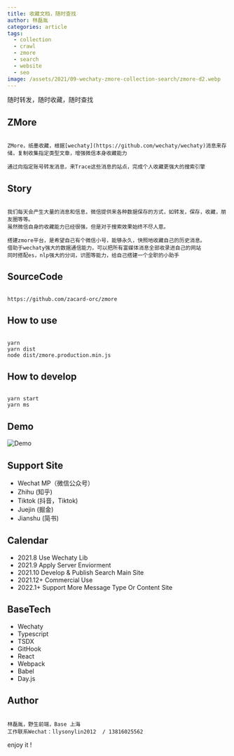 ```yaml
---
title: 收藏文档，随时查找
author: 林磊胤
categories: article
tags:
  - collection
  - crawl
  - zmore
  - search
  - website
  - seo
image: /assets/2021/09-wechaty-zmore-collection-search/zmore-d2.webp
---
```


随时转发，随时收藏，随时查找

## ZMore  
  
```text

ZMore，纸墨收藏，根据[wechaty](https://github.com/wechaty/wechaty)消息来存储，复制收集指定类型文章，增强微信本身收藏能力

通过向指定账号转发消息，来Trace这些消息的站点，完成个人收藏更强大的搜索引擎

```

## Story  
  
```text

我们每天会产生大量的消息和信息，微信提供来各种数据保存的方式，如转发，保存，收藏，朋友圈等等。
虽然微信自身的收藏能力已经很强，但是对于搜索效果始终不尽人意。

搭建zmore平台，是希望自己有个微信小号，能够永久，快照地收藏自己的历史消息。
借助于wechaty强大的数据通信能力，可以把所有富媒体消息全部收录进自己的网站
同时搭配es，nlp强大的分词，识图等能力，给自己搭建一个全职的小助手

```

## SourceCode  
  
```text

https://github.com/zacard-orc/zmore

```

## How to use  
  
```text

yarn
yarn dist
node dist/zmore.production.min.js

```

## How to develop  
  
```text

yarn start
yarn ms

```

## Demo

![Demo](/assets/2021/09-wechaty-zmore-collection-search/zmore-d1.webp)

## Support Site  

- Wechat MP（微信公众号）
- Zhihu (知乎)
- Tiktok (抖音，Tiktok)
- Juejin (掘金)
- Jianshu (简书)

## Calendar  

- 2021.8 Use Wechaty Lib
- 2021.9 Apply Server Enviorment
- 2021.10 Develop & Publish Search Main Site
- 2021.12+ Commercial Use
- 2022.1+ Support More Message Type Or Content Site

## BaseTech  

- Wechaty
- Typescript
- TSDX
- GitHook
- React
- Webpack
- Babel
- Day.js

## Author  

```text

林磊胤，野生前端，Base 上海
工作联系Wechat：llysonylin2012  / 13816025562 

```

enjoy it !
